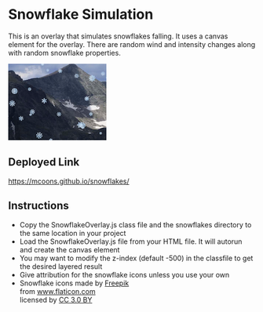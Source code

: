 # Snowflake Simulation

This is an overlay that simulates snowflakes falling.  It uses a canvas element for the overlay.  There are random wind and intensity changes along with random snowflake properties.

![Snowflakes](/thumbnail.png)

## Deployed Link
https://mcoons.github.io/snowflakes/

## Instructions
  - Copy the SnowflakeOverlay.js class file and the snowflakes directory to the same location in your project
  - Load the SnowflakeOverlay.js file from your HTML file.  It will autorun and create the canvas element
  - You may want to modify the z-index (default -500) in the classfile to get the desired layered result 
  - Give attribution for the snowflake icons unless you use your own        
  - Snowflake icons made by <a href="http://www.freepik.com/" title="Freepik">Freepik</a>       
    from <a href="https://www.flaticon.com/" title="Flaticon">www.flaticon.com</a><br>
    licensed by <a href="http://creativecommons.org/licenses/by/3.0/" title="Creative Commons BY 3.0" target="_blank">CC 3.0 BY</a>
